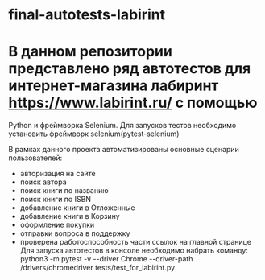 # final-autotests-labirint
# В данном репозитории представлено ряд автотестов для интернет-магазина лабиринт https://www.labirint.ru/ с помощью 
Python и фреймворка Selenium. Для запусков тестов необходимо установить фреймворк selenium(pytest-selenium) 

В рамках данного проекта автоматизированы основные сценарии пользователей:
* авторизация на сайте
* поиск автора
* поиск книги по названию
* поиск книги по ISBN
* добавление книги в Отложенные
* добавление книги в Корзину
* оформление покупки
* отправки вопроса в поддержку
* проверена работоспособность части ссылок на главной странице
Для запуска автотестов в консоле необходимо набрать команду:
python3 -m pytest -v --driver Chrome --driver-path /drivers/chromedriver tests/test_for_labirint.py
